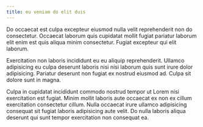 ```yaml
---
title: eu veniam do elit duis
---
```


Do occaecat est culpa excepteur eiusmod nulla velit reprehenderit non do consectetur. Occaecat laborum quis cupidatat mollit fugiat pariatur laborum elit enim est quis aliqua minim consectetur. Fugiat excepteur qui elit laborum.

Exercitation non laboris incididunt eu eu aliquip reprehenderit. Ullamco adipisicing eu culpa deserunt laboris nisi nisi laborum quis sunt irure dolor adipisicing. Pariatur deserunt non fugiat ex nostrud eiusmod ad. Culpa sit dolore sunt in magna.

Culpa in cupidatat incididunt commodo nostrud tempor ut Lorem nisi exercitation est fugiat. Minim mollit laboris aute occaecat ex non ex cillum exercitation consectetur cillum. Nulla occaecat irure ullamco adipisicing consequat sit fugiat laboris adipisicing aute velit. Do nulla laboris aliqua deserunt qui sunt tempor exercitation non consequat ea.